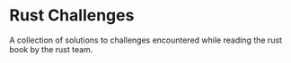 # Rust Challenges


A collection of solutions to challenges encountered while reading the rust book by the rust team.